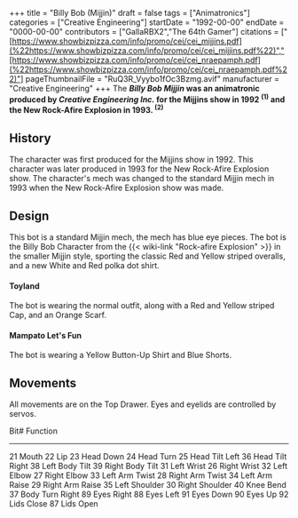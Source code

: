 +++
title = "Billy Bob (Mijjin)"
draft = false
tags = ["Animatronics"]
categories = ["Creative Engineering"]
startDate = "1992-00-00"
endDate = "0000-00-00"
contributors = ["GallaRBX2","The 64th Gamer"]
citations = ["[https://www.showbizpizza.com/info/promo/cei/cei_mijjins.pdf](%22https://www.showbizpizza.com/info/promo/cei/cei_mijjins.pdf%22)","[https://www.showbizpizza.com/info/promo/cei/cei_nraepamph.pdf](%22https://www.showbizpizza.com/info/promo/cei/cei_nraepamph.pdf%22)"]
pageThumbnailFile = "RuQ3R_Vyybo1fOc3Bzmg.avif"
manufacturer = "Creative Engineering"
+++
The ***Billy Bob Mijjin* was an animatronic produced by *Creative Engineering Inc.* for the Mijjins show in 1992 <sup>(1)</sup> and the New Rock-Afire Explosion in 1993. <sup>(2)</sup>**

## History

The character was first produced for the Mijjins show in 1992.
This character was later produced in 1993 for the New Rock-Afire Explosion show.
The character's mech was changed to the standard Mijjin mech in 1993 when the New Rock-Afire Explosion show was made.

## Design

This bot is a standard Mijjin mech, the mech has blue eye pieces. The bot is the Billy Bob Character from the {{< wiki-link "Rock-afire Explosion" >}} in the smaller Mijjin style, sporting the classic Red and Yellow striped overalls, and a new White and Red polka dot shirt.

#### Toyland

The bot is wearing the normal outfit, along with a Red and Yellow striped Cap, and an Orange Scarf.

#### Mampato Let's Fun

The bot is wearing a Yellow Button-Up Shirt and Blue Shorts.

## Movements

All movements are on the Top Drawer. Eyes and eyelids are controlled by servos.

  Bit#   Function
  ------ -----------------
  21     Mouth
  22     Lip
  23     Head Down
  24     Head Turn
  25     Head Tilt Left
  36     Head Tilt Right
  38     Left Body Tilt
  39     Right Body Tilt
  31     Left Wrist
  26     Right Wrist
  32     Left Elbow
  27     Right Elbow
  33     Left Arm Twist
  28     Right Arm Twist
  34     Left Arm Raise
  29     Right Arm Raise
  35     Left Shoulder
  30     Right Shoulder
  40     Knee Bend
  37     Body Turn Right
  89     Eyes Right
  88     Eyes Left
  91     Eyes Down
  90     Eyes Up
  92     Lids Close
  87     Lids Open

